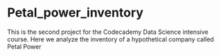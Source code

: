 # Petal_power_inventory
This is the second project for the Codecademy Data Science intensive course. Here we analyze the inventory of a hypothetical company called Petal Power
